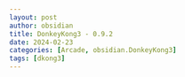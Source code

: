 ```yaml
---
layout: post
author: obsidian
title: DonkeyKong3 - 0.9.2
date: 2024-02-23
categories: [Arcade, obsidian.DonkeyKong3]
tags: [dkong3]
---
```


